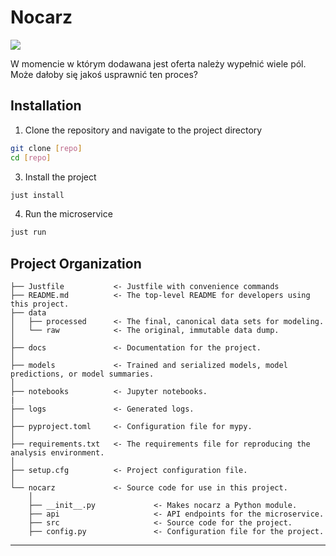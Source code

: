 # Nocarz

<a target="_blank" href="https://cookiecutter-data-science.drivendata.org/">
    <img src="https://img.shields.io/badge/CCDS-Project%20template-328F97?logo=cookiecutter" />
</a>

W momencie w którym dodawana jest oferta należy wypełnić wiele pól. Może dałoby się jakoś usprawnić ten proces?


## Installation

1. Clone the repository and navigate to the project directory
```bash
git clone [repo]
cd [repo]
```

3. Install the project
```bash
just install
```

4. Run the microservice
```bash
just run
```


## Project Organization

```
├── Justfile           <- Justfile with convenience commands
├── README.md          <- The top-level README for developers using this project.
├── data
│   ├── processed      <- The final, canonical data sets for modeling.
│   └── raw            <- The original, immutable data dump.
│
├── docs               <- Documentation for the project.
│
├── models             <- Trained and serialized models, model predictions, or model summaries.
│
├── notebooks          <- Jupyter notebooks.
|
├── logs               <- Generated logs.
│
├── pyproject.toml     <- Configuration file for mypy.
│
├── requirements.txt   <- The requirements file for reproducing the analysis environment.
│
├── setup.cfg          <- Project configuration file.
│
└── nocarz             <- Source code for use in this project.
    │
    ├── __init__.py             <- Makes nocarz a Python module.
    ├── api                     <- API endpoints for the microservice.
    ├── src                     <- Source code for the project.
    ├── config.py               <- Configuration file for the project.
```

--------
